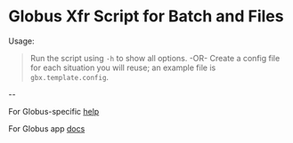 Globus Xfr Script for Batch and Files
===

Usage:

> Run the script using `-h` to show all options.
> -OR-
> Create a config file for each situation you will reuse; an example file is `gbx.template.config`.

--

For Globus-specific [help][glb.help]

For Globus app [docs][glb.docs]

[glb.docs]:https://docs.globus.org/
[glb.help]:https://app.globus.org/help
